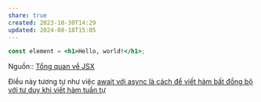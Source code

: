 ```yaml
---
share: true
created: 2023-10-30T14:29
updated: 2024-08-18T15:05
---
```

```jsx
const element = <h1>Hello, world!</h1>;
```
Nguồn:: [Tổng quan về JSX](https://viblo.asia/p/tong-quan-ve-jsx-Qbq5QqBL5D8)

Điều này tương tự như việc [await với async là cách để viết hàm bất đồng bộ với tư duy khi viết hàm tuần tự](../../../../Ng%C3%B4n%20ng%E1%BB%AF/Ng%C3%B4n%20ng%E1%BB%AF%20l%E1%BA%ADp%20tr%C3%ACnh/JavaScript%20v%C3%A0%20Python/JavaScript/Bi%E1%BA%BFn%20v%C3%A0%20h%C3%A0m/Callback,%20promise,%20async,%20await/await%20v%E1%BB%9Bi%20async%20l%C3%A0%20c%C3%A1ch%20%C4%91%E1%BB%83%20vi%E1%BA%BFt%20h%C3%A0m%20b%E1%BA%A5t%20%C4%91%E1%BB%93ng%20b%E1%BB%99%20v%E1%BB%9Bi%20t%C6%B0%20duy%20khi%20vi%E1%BA%BFt%20h%C3%A0m%20tu%E1%BA%A7n%20t%E1%BB%B1.md)